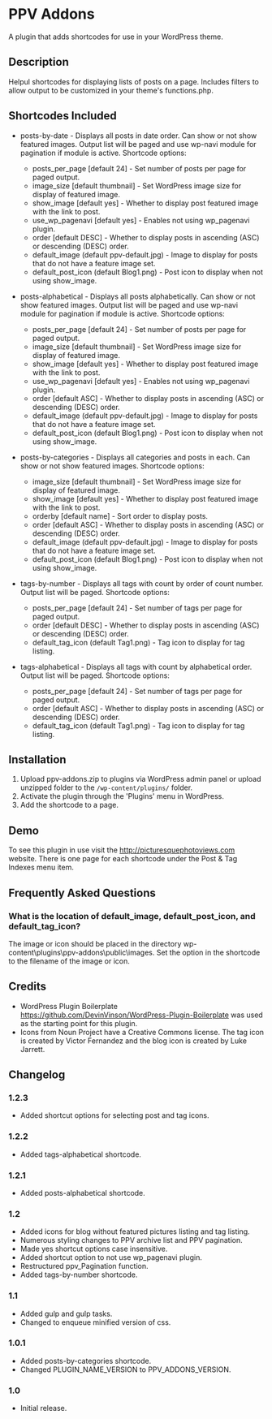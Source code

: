 # PPV Addons #

A plugin that adds shortcodes for use in your WordPress theme.

## Description ##

Helpul shortcodes for displaying lists of posts on a page. Includes filters to allow output to be customized in your theme's functions.php.

## Shortcodes Included ##

* posts-by-date - Displays all posts in date order. Can show or not show featured images. Output list will be paged and use wp-navi module for pagination if module is active. Shortcode options:
    * posts_per_page [default 24] - Set number of posts per page for paged output.
    * image_size [default thumbnail] - Set WordPress image size for display of featured image.
    * show_image [default yes] - Whether to display post featured image with the link to post.
    * use_wp_pagenavi [default yes] - Enables not using wp_pagenavi plugin.
    * order [default DESC] - Whether to display posts in ascending (ASC) or descending (DESC) order.
    * default_image (default ppv-default.jpg) - Image to display for posts that do not have a feature image set.
    * default_post_icon (default Blog1.png) - Post icon to display when not using show_image.

* posts-alphabetical - Displays all posts alphabetically. Can show or not show featured images. Output list will be paged and use wp-navi module for pagination if module is active. Shortcode options:
    * posts_per_page [default 24] - Set number of posts per page for paged output.
    * image_size [default thumbnail] - Set WordPress image size for display of featured image.
    * show_image [default yes] - Whether to display post featured image with the link to post.
    * use_wp_pagenavi [default yes] - Enables not using wp_pagenavi plugin.
    * order [default ASC] - Whether to display posts in ascending (ASC) or descending (DESC) order.
    * default_image (default ppv-default.jpg) - Image to display for posts that do not have a feature image set.
    * default_post_icon (default Blog1.png) - Post icon to display when not using show_image.

* posts-by-categories - Displays all categories and posts in each. Can show or not show featured images. Shortcode options:
    * image_size [default thumbnail] - Set WordPress image size for display of featured image.
    * show_image [default yes] - Whether to display post featured image with the link to post.
    * orderby [default name] - Sort order to display posts.
    * order [default ASC] - Whether to display posts in ascending (ASC) or descending (DESC) order.
    * default_image (default ppv-default.jpg) - Image to display for posts that do not have a feature image set.
    * default_post_icon (default Blog1.png) - Post icon to display when not using show_image.

* tags-by-number - Displays all tags with count by order of count number. Output list will be paged. Shortcode options:
    * posts_per_page [default 24] - Set number of tags per page for paged output.
    * order [default DESC] - Whether to display posts in ascending (ASC) or descending (DESC) order.
    * default_tag_icon (default Tag1.png) - Tag icon to display for tag listing.

* tags-alphabetical - Displays all tags with count by alphabetical order. Output list will be paged. Shortcode options:
    * posts_per_page [default 24] - Set number of tags per page for paged output.
    * order [default ASC] - Whether to display posts in ascending (ASC) or descending (DESC) order.
    * default_tag_icon (default Tag1.png) - Tag icon to display for tag listing.
    
## Installation ##

1. Upload ppv-addons.zip to plugins via WordPress admin panel or upload unzipped folder to the `/wp-content/plugins/` folder.
2. Activate the plugin through the 'Plugins' menu in WordPress.
3. Add the shortcode to a page.

## Demo ##

To see this plugin in use visit the http://picturesquephotoviews.com website. There is one page for each shortcode under the Post & Tag Indexes menu item.

## Frequently Asked Questions ##

### What is the location of default_image, default_post_icon, and default_tag_icon? ###

The image or icon should be placed in the directory wp-content\plugins\ppv-addons\public\images. Set the option in the shortcode to the filename of the image or icon.

## Credits ##

* WordPress Plugin Boilerplate https://github.com/DevinVinson/WordPress-Plugin-Boilerplate was used as the starting point for this plugin.
* Icons from Noun Project have a Creative Commons license. The tag icon is created by Victor Fernandez and the blog icon is created by Luke Jarrett.

## Changelog ##

### 1.2.3 ###
* Added shortcut options for selecting post and tag icons.

### 1.2.2 ###
* Added tags-alphabetical shortcode.

### 1.2.1 ###
* Added posts-alphabetical shortcode.

### 1.2 ###
* Added icons for blog without featured pictures listing and tag listing.
* Numerous styling changes to PPV archive list and PPV pagination.
* Made yes shortcut options case insensitive.
* Added shortcut option to not use wp_pagenavi plugin.
* Restructured ppv_Pagination function.
* Added tags-by-number shortcode.

### 1.1 ###
* Added gulp and gulp tasks.
* Changed to enqueue minified version of css.

### 1.0.1 ###
* Added posts-by-categories shortcode.
* Changed PLUGIN_NAME_VERSION to PPV_ADDONS_VERSION.

### 1.0 ###
* Initial release.
